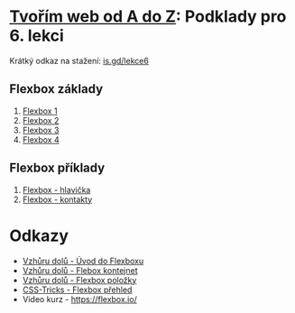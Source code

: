 # [Tvořím web od A do Z](https://github.com/TvorimWeb-2018-Praha/tvorim-web-a-z): Podklady pro 6. lekci

Krátký odkaz na stažení: [is.gd/lekce6](https://is.gd/lekce6)

## Flexbox základy

1. [Flexbox 1](flexbox-priklady/Flexbox-01/)
1. [Flexbox 2](flexbox-priklady/Flexbox-02/)
1. [Flexbox 3](flexbox-priklady/Flexbox-03/)
1. [Flexbox 4](flexbox-priklady/Flexbox-04/)


## Flexbox příklady

1. [Flexbox - hlavička](flexbox-priklady-2/Flexbox-05-hlavicka/)
1. [Flexbox - kontakty](flexbox-priklady-2/Flexbox-06-kontakty/)


# Odkazy
- [Vzhůru dolů - Úvod do Flexboxu](https://www.vzhurudolu.cz/prirucka/css3-flexbox)
- [Vzhůru dolů - Flebox kontejnet](https://www.vzhurudolu.cz/prirucka/css3-flexbox-kontejner)
- [Vzhůru dolů - Flexbox položky](https://www.vzhurudolu.cz/prirucka/css3-flexbox-polozky)
- [CSS-Tricks - Flexbox přehled](https://css-tricks.com/snippets/css/a-guide-to-flexbox/)
- Video kurz - https://flexbox.io/ 